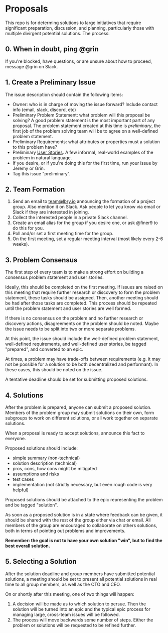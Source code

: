 # Proposals

This repo is for determing solutions to large initiatives that require significant preparation, discussion, and planning, particularly those with multiple divirgent potential solutions. The process:

## 0. When in doubt, ping @grin

If you're blocked, have questions, or are unsure about how to proceed, message @grin on Slack.

## 1. Create a Preliminary Issue

The issue description should contain the following items:

- Owner: who is in charge of moving the issue forward? Include contact info (email, slack, discord, etc)
- Preliminary Problem Statement: what problem will this proposal be solving? A good problem statement is the most important part of any proposal. The problem statement created at this time is _preliminary_, the first job of the problem solving team will be to agree on a well-defined problem statement.
- Preliminary Requirements: what attributes or properties must a solution to this problem have?
- Preliminary [User Stories](https://en.wikipedia.org/wiki/User_story#Common_templates). A few informal, real-world examples of the problem in natural language.
- If you desire, or if you're doing this for the first time, run your issue by Jeremy or Grin.
- Tag this issue "preliminary".

## 2. Team Formation

1. Send an email to team@lbry.io announcing the formation of a project group. Also mention it on Slack. Ask people to let you know via email or Slack if they are interested in joining.
2. Collect the interested people in a private Slack channel.
3. Create an email alias for the group if you desire one, or ask @finer9 to do this for you.
4. Poll and/or set a first meeting time for the group.
5. On the first meeting, set a regular meeting interval (most likely every 2-6 weeks).

## 3. Problem Consensus

The first step of every team is to make a strong effort on building a consensus problem statement and user stories.

Ideally, this should be completed on the first meeting. If issues are raised on this meeting that require further research or discovery to form the problem statement, these tasks should be assigned. Then, another meeting should be had after those tasks are completed. This process should be repeated until the problem statement and user stories are well formed.

If there is no consensus on the problem and no further research or discovery actions, disagreements on the problem should be noted. Maybe the issue needs to be split into two or more separate problems.

At this point, the issue should include the well-defined problem statement, well-defined requirements, and well-defined user stories, be tagged "prepared", and converted to an epic. 

At times, a problem may have trade-offs between requirements (e.g. it may not be possible for a solution to be both decentralized and performant). In these cases, this should be noted on the issue.

A tentative deadline should be set for submitting proposed solutions.

## 4. Solutions

After the problem is prepared, anyone can submit a proposed solution. Members of the problem group may submit solutions on their own, form subgroups to work on different solutions, or all work together on separate solutions.

When a proposal is ready to accept solutions, announce this fact to everyone.

Proposed solutions should include:

  - simple summary (non-technical)
  - solution description  (technical)
  - pros, cons, how cons might be mitigated
  - assumptions and risks
  - test cases
  - implementation (not strictly necessary, but even rough code is very helpful)

Proposed solutions should be attached to the epic representing the problem and be tagged "solution".

As soon as a proposed solution is in a state where feedback can be given, it should be shared with the rest of the group either via chat or email. All members of the group are encouraged to collaborate on others solutions, both in terms of pointing out problems and improvements.

**Remember: the goal is not to have your own solution "win", but to find the best overall solution.**

## 5. Selecting a Solution

After the solution deadline and group members have submitted potential solutions, a meeting should be set to present all potential solutions in real time to all group members, as well as the CTO and CEO.

On or shortly after this meeting, one of two things will happen:

1. A decision will be made as to which solution to persue. Then the solution will be turned into an epic and the typical epic process for managing large, cross-team issues will be followed.
1. The process will move backwards some number of steps. Either the problem or solutions will be requested to be refined further.
